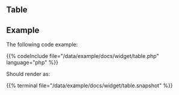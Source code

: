 ## Table


## Example
The following code example:

{{% codeInclude file="/data/example/docs/widget/table.php" language="php" %}}

Should render as:

{{% terminal file="/data/example/docs/widget/table.snapshot" %}}
